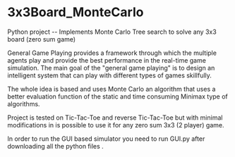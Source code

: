 # 3x3Board_MonteCarlo
Python project -- Implements Monte Carlo Tree search to solve any 3x3 board (zero sum game)

General Game Playing provides a framework through which the multiple agents play and provide the best performance in the real-time game simulation. The main goal of the "general game playing" is to design an intelligent system that can play with different types of games skillfully.

The whole idea is based and uses Monte Carlo an algorithm that uses a better evaluation function of the static and time consuming Minimax type of algorithms.

Project is tested on Tic-Tac-Toe and reverse Tic-Tac-Toe but with minimal modifications in is possible to use it for any zero sum 3x3 (2 player) game. 

In order to run the GUI based simulator you need to run GUI.py after downloading all the python files .
